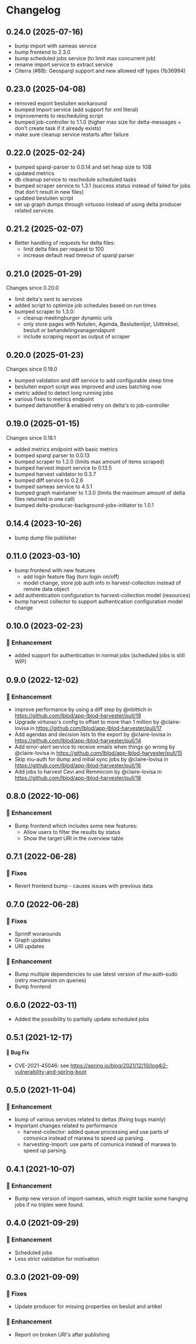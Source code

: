 # Changelog
## 0.24.0 (2025-07-16)
- bump import with sameas service
- bump frontend to 2.3.0
- bump scheduled jobs service (to limit max concurrent job)
- rename import service to extract service
- Citerra (#88): Geosparql support and  new allowed rdf types (1b36994)

## 0.23.0 (2025-04-08)
- removed export besluiten workaround
- bumped import service (add support for xml literal)
- improvements to rescheduling script
- bumped job-controller to 1.1.0 (higher max size for delta-messages + don't create task if it already exists)
- make sure cleanup service restarts after failure

## 0.22.0 (2025-02-24)
- bumped sparql-parser to 0.0.14 and set heap size to 1GB
- updated metrics
- db cleanup service to reschedule scheduled tasks
- bumped scraper service to 1.3.1 (success status instead of failed for jobs that don't result in new files)
- updated besluiten script
- set up graph dumps through virtuoso instead of using delta producer related services 

## 0.21.2 (2025-02-07)
- Better handling of requests for delta files:
  - limit delta files per request to 100
  - increase default read timeout of sparql parser

## 0.21.0 (2025-01-29)
Changes since 0.20.0

- limit delta's sent to services
- added script to optimize job schedules based on run times
- bumped scraper to 1.3.0: 
   - cleanup meetingburger dynamic urls
   - only store pages with Notulen, Agenda, Besluitenlijst, Uiittreksel, besluit or behandelingvanagendapunt
   - include scraping report as output of scraper
   
## 0.20.0 (2025-01-23)
Changes since 0.19.0

- bumped validation and diff service to add configurable sleep time
- besluiten export script was improved and uses batching now
- metric added to detect long running jobs
- various fixes to metrics endpoint
- bumped deltanotifier & enabled retry on delta's to job-controller

## 0.19.0 (2025-01-15)
Changes since 0.18.1

- added metrics endpoint with basic metrics
- bumped sparql parser to 0.0.13 
- bumped scraper to 1.2.0 (limits max amount of items scraped)
- bumped harvest import service to 0.13.5
- bumped harvest validator to 0.3.7
- bumped diff service to 0.2.6
- bumped sameas service to 4.5.1
- bumped graph maintainer to 1.3.0 (limits the maximum amount of delta files returned in one call)
- bumped delta-producer-background-jobs-initiator to 1.0.1

## 0.14.4 (2023-10-26)
- bump dump file publisher
## 0.11.0 (2023-03-10)
- bump frontend with new features
  - add login feature flag (turn login on/off)
  - model change, store job auth info in harvest-collection instead of remote data object
- add authentication configuration to harvest-collection model (resources)
- bump harvest collector to support authentication configuration model change
## 0.10.0 (2023-02-23)
### :rocket: Enhancement
 - added support for authentication in normal jobs (scheduled jobs is still WIP)
## 0.9.0 (2022-12-02)
### :rocket: Enhancement
- improve performance by using a diff step by @nbittich in https://github.com/lblod/app-lblod-harvester/pull/19
- Upgrade virtuoso's config to offset to more than 1 million by @claire-lovisa in https://github.com/lblod/app-lblod-harvester/pull/17
- Add agendas and decision lists to the export by @claire-lovisa in https://github.com/lblod/app-lblod-harvester/pull/14
- Add error-alert service to receive emails when things go wrong by @claire-lovisa in https://github.com/lblod/app-lblod-harvester/pull/15
- Skip mu-auth for dump and initial sync jobs by @claire-lovisa in https://github.com/lblod/app-lblod-harvester/pull/16
- Add jobs to harvest Cevi and Remmicom by @claire-lovisa in https://github.com/lblod/app-lblod-harvester/pull/18
## 0.8.0 (2022-10-06)
### :rocket: Enhancement
- Bump frontend which includes some new features:
  - Allow users to filter the results by status
  - Show the target URI in the overview table
## 0.7.1 (2022-06-28)
### :bug: Fixes
- Revert frontend bump - causes issues with previous data
## 0.7.0 (2022-06-28)
### :bug: Fixes
- Sprintf worarounds
- Graph updates
- URI updates
### :rocket: Enhancement
- Bump multiple dependencies to use latest version of mu-auth-sudo (retry mechanism on queries)
- Bump frontend
## 0.6.0 (2022-03-11)
- Added the possibility to partially update scheduled jobs
## 0.5.1 (2021-12-17)
#### :bug: Bug Fix
- CVE-2021-45046: see https://spring.io/blog/2021/12/10/log4j2-vulnerability-and-spring-boot

## 0.5.0 (2021-11-04)
### :rocket: Enhancement
- bump of various services related to deltas (fixing bugs mainly)
- Important changes related to performance
  - harvest-collector: added queue processing and use parts of comunica instead of marawa to speed up parsing.
  - harvesting-import: use parts of comunica instead of marawa to speed up parsing.

## 0.4.1 (2021-10-07)
### :rocket: Enhancement
 - Bump new version of import-sameas, which might tackle some hanging jobs if no triples were found.
## 0.4.0 (2021-09-29)
### :rocket: Enhancement
 - Scheduled jobs
 - Less strict validation for motivation
## 0.3.0 (2021-09-09)
### :bug: Fixes
 - Update producer for missing properties on besluit and artikel
### :rocket: Enhancement
 - Report on broken URl's after publishing
